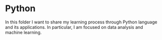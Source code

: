 # Python
In this folder I want to share my learning process through Python language and its applications. In particular, I am focused on data analysis and machine learning.
